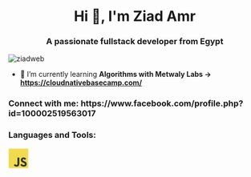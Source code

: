 <h1 align="center">Hi 👋, I'm Ziad Amr</h1>
<h3 align="center">A passionate fullstack developer from Egypt</h3>

<p align="left"> <img src="https://komarev.com/ghpvc/?username=ziadweb&label=Profile%20views&color=0e75b6&style=flat" alt="ziadweb" /> </p>

- 🌱 I’m currently learning **Algorithms with Metwaly Labs -> https://cloudnativebasecamp.com/**

<h3 align="left">Connect with me: https://www.facebook.com/profile.php?id=100002519563017</h3>
<p align="left">
</p>

<h3 align="left">Languages and Tools:</h3>
<p align="left"> <a href="https://developer.mozilla.org/en-US/docs/Web/JavaScript" target="_blank" rel="noreferrer"> <img src="https://raw.githubusercontent.com/devicons/devicon/master/icons/javascript/javascript-original.svg" alt="javascript" width="40" height="40"/> </a> </p>
